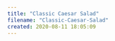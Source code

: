 ```yaml
---
title: "Classic Caesar Salad"
filename: "Classic-Caesar-Salad"
created: 2020-08-11 18:05:09
---
```

 
